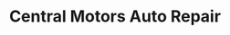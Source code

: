---
title: "Central Motors Auto Repair"
url: /middletown/central-motors-auto-repair/
shop: Autowerkstatt
---
